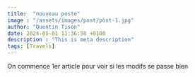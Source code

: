 ```yaml
---
title:  "nouveau poste"
image : "/assets/images/post/post-1.jpg"
author: "Quentin Tison"
date: 2024-05-01 11:36:58 +0100
description : "This is meta description"
tags: [Travels]
---
```

On commence 1er article pour voir si les modifs se passe bien 
